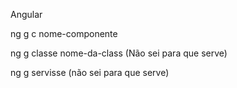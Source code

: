 Angular

ng g c nome-componente

ng g classe nome-da-class (Não sei para que serve)

ng g servisse (não sei para que serve)
